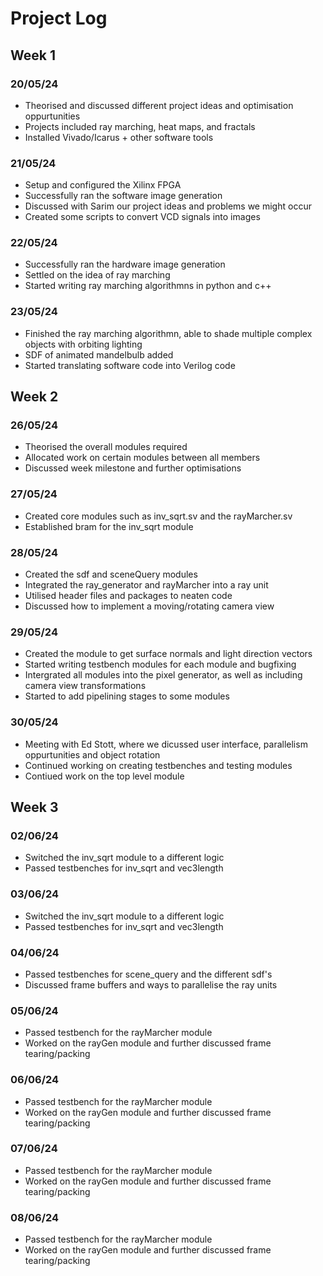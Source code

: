 # Project Log 

## Week 1
### 20/05/24
* Theorised and discussed different project ideas and optimisation oppurtunities
* Projects included ray marching, heat maps, and fractals
* Installed Vivado/Icarus + other software tools

### 21/05/24
* Setup and configured the Xilinx FPGA 
* Successfully ran the software image generation
* Discussed with Sarim our project ideas and problems we might occur
* Created some scripts to convert VCD signals into images

### 22/05/24
* Successfully ran the hardware image generation 
* Settled on the idea of ray marching
* Started writing ray marching algorithmns in python and c++

### 23/05/24
* Finished the ray marching algorithmn, able to shade multiple complex objects with orbiting lighting
* SDF of animated mandelbulb added
* Started translating software code into Verilog code

## Week 2
### 26/05/24
* Theorised the overall modules required
* Allocated work on certain modules between all members 
* Discussed week milestone and further optimisations

### 27/05/24
* Created core modules such as inv_sqrt.sv and the rayMarcher.sv
* Established bram for the inv_sqrt module

### 28/05/24
* Created the sdf and sceneQuery modules
* Integrated the ray_generator and rayMarcher into a ray unit
* Utilised header files and packages to neaten code
* Discussed how to implement a moving/rotating camera view

### 29/05/24
* Created the module to get surface normals and light direction vectors
* Started writing testbench modules for each module and bugfixing
* Intergrated all modules into the pixel generator, as well as including camera view transformations
* Started to add pipelining stages to some modules 

### 30/05/24
* Meeting with Ed Stott, where we dicussed user interface, parallelism oppurtunities and object rotation
* Continued working on creating testbenches and testing modules
* Contiued work on the top level module

## Week 3
### 02/06/24
* Switched the inv_sqrt module to a different logic
* Passed testbenches for inv_sqrt and vec3length

### 03/06/24
* Switched the inv_sqrt module to a different logic
* Passed testbenches for inv_sqrt and vec3length

### 04/06/24
* Passed testbenches for scene_query and the different sdf's
* Discussed frame buffers and ways to parallelise the ray units

### 05/06/24
* Passed testbench for the rayMarcher module
* Worked on the rayGen module and further discussed frame tearing/packing

### 06/06/24
* Passed testbench for the rayMarcher module
* Worked on the rayGen module and further discussed frame tearing/packing

### 07/06/24
* Passed testbench for the rayMarcher module
* Worked on the rayGen module and further discussed frame tearing/packing

### 08/06/24
* Passed testbench for the rayMarcher module
* Worked on the rayGen module and further discussed frame tearing/packing